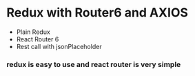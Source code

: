 # Redux with Router6 and AXIOS

- Plain Redux
- React Router 6
- Rest call with jsonPlaceholder

### redux is easy to use and react router is very simple

